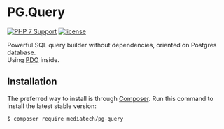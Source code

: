 # PG.Query

[![PHP 7 Support](https://img.shields.io/badge/PHP%207-supported-blue.svg?style=flat-square)](https://github.com/newmediatech/pg-query)
[![license](https://img.shields.io/github/license/newmediatech/pg-query.svg?style=flat-square)](https://github.com/newmediatech/pg-query)

Powerful SQL query builder without dependencies, oriented on Postgres database.  
Using [PDO](http://php.net/PDO) inside. 

## Installation

The preferred way to install is through [Composer](https://getcomposer.org).
Run this command to install the latest stable version:

```shell
$ composer require mediatech/pg-query
```